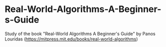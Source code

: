 # Real-World-Algorithms-A-Beginner-s-Guide
Study of the book "Real-World Algorithms A Beginner's Guide" by Panos Louridas (https://mitpress.mit.edu/books/real-world-algorithms)

